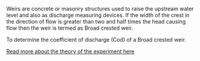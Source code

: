 Weirs are concrete or masonry structures used to raise the upstream water level and also as discharge measuring devices. If the width of the crest in the direction of flow is greater than two and half times the head causing flow then the weir is termed as Broad crested weir. 

To determine the coefficient of discharge (Cod) of a Broad crested weir. 

[Read more about the theory of the experiment here](5.Weirs.pdf)
